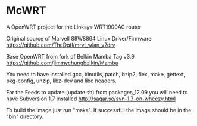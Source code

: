 McWRT
=====

A OpenWRT project for the Linksys WRT1900AC router

Original source of Marvell 88W8864 Linux Driver/Firmware
https://github.com/TheDgtl/mrvl_wlan_v7drv 

Base OpenWRT from fork of Belkin Mamba Tag v3.9
https://github.com/jimmychungbelkin/Mamba

You need to have installed gcc, binutils, patch, bzip2, flex,
make, gettext, pkg-config, unzip, libz-dev and libc headers.

For the Feeds to update (update.sh) from packages_12.09 you will need to have Subversion 1.7 installed
http://sagar.se/svn-1.7-on-wheezy.html

To build the image just run "make". If successful the image should be in the "bin" directory.
